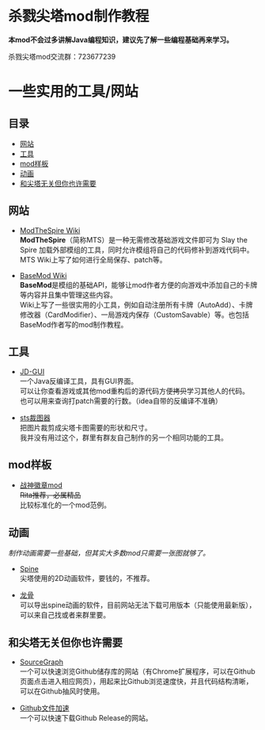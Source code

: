 杀戮尖塔mod制作教程
=====================

<b>本mod不会过多讲解Java编程知识，建议先了解一些编程基础再来学习。</b>

杀戮尖塔mod交流群：723677239

# 一些实用的工具/网站

## 目录
* [网站](#网站)
* [工具](#工具)
* [mod样板](mod样板)
* [动画](#动画)
* [和尖塔无关但你也许需要](#和尖塔无关但你也许需要)

## 网站
* [ModTheSpire Wiki](https://github.com/kiooeht/ModTheSpire/wiki)<br>
<b>ModTheSpire</b>（简称MTS）是一种无需修改基础游戏文件即可为 Slay the Spire 加载外部模组的工具，同时允许模组将自己的代码修补到游戏代码中。<br>
MTS Wiki上写了如何进行全局保存、patch等。


* [BaseMod Wiki](https://github.com/daviscook477/BaseMod/wiki)<br>
<b>BaseMod</b>是模组的基础API，能够让mod作者方便的向游戏中添加自己的卡牌等内容并且集中管理这些内容。<br>
Wiki上写了一些很实用的小工具，例如自动注册所有卡牌（AutoAdd）、卡牌修改器（CardModifier）、一局游戏内保存（CustomSavable）等。也包括BaseMod作者写的mod制作教程。

## 工具
* [JD-GUI](http://java-decompiler.github.io/)<br>
一个Java反编译工具，具有GUI界面。<br>
可以让你查看游戏或其他mod重构后的源代码方便~~拷贝~~学习其他人的代码。<br>
也可以用来查询打patch需要的行数。（idea自带的反编译不准确）

* [sts裁图器](https://github.com/JohnnyBazooka89/StSModdingToolCardImagesCreator)<br>
把图片裁剪成尖塔卡图需要的形状和尺寸。<br>
我并没有用过这个，群里有群友自己制作的另一个相同功能的工具。

## mod样板
* [战神徽章mod](https://github.com/Rita-Bernstein/Warlord-Emblem)<br>
~~Rita推荐，必属精品~~<br>
比较标准化的一个mod范例。

## 动画
*制作动画需要一些基础，但其实大多数mod只需要一张图就够了。*
* [Spine](http://zh.esotericsoftware.com/)<br>
尖塔使用的2D动画软件，要钱的，不推荐。

* [龙骨](https://dragonbones.github.io/cn/index.html)<br>
可以导出spine动画的软件，目前网站无法下载可用版本（只能使用最新版），可以来自己找或者来群里要。

## 和尖塔无关但你也许需要
* [SourceGraph](https://sourcegraph.com/search)<br>
一个可以快速浏览Github储存库的网站（有Chrome扩展程序，可以在Github页面点击进入相应网页），用起来比Github浏览速度快，并且代码结构清晰，可以在Github抽风时使用。

* [Github文件加速](https://gh.api.99988866.xyz/)<br>
一个可以快速下载Github Release的网站。